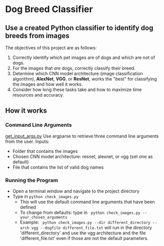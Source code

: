 # Dog Breed Classifier
## Use a created Python classifier to identify dog breeds from images

The objectives of this project are as follows:
1. Correctly identify which pet images are of dogs and which are not of dogs.
2. For the images that *are* dogs, correctly classify their breed. 
3. Determine which CNN model architecture (image classification algorithm), **AlexNet**, **VGG**, or **ResNet**, works the "best" for classifying the images and how well it works.
4. Consider how long these tasks take and how to maximize time resources and accuracy.

## How it works
### Command Line Arguments
[get_input_args.py](/Dog-Breed-Classifier/blob/master/get_input_args.py)
Use argparse to retrieve three command line arguments from the user.
Inputs:
  - Folder that contains the images
  - Chosen CNN model architecture: resnet, alexnet, or vgg (set one as default)
  - File that contains the list of valid dog names

### Running the Program
- Open a terminal window and navigate to the project directory
- Type in ` python check_images.py ` 
  - This will use the default command line arguments that have been defined
  - To change from defaults: type in ` python check_images.py --your_chosen_arguments`
  - Example: ` python check_images.py --dir different_directory --arch vgg --dogfile different_file.txt` will run in the directory 'different_directory' and use the vgg architecture and the file 'different_file.txt' even if those are not the default parameters.
